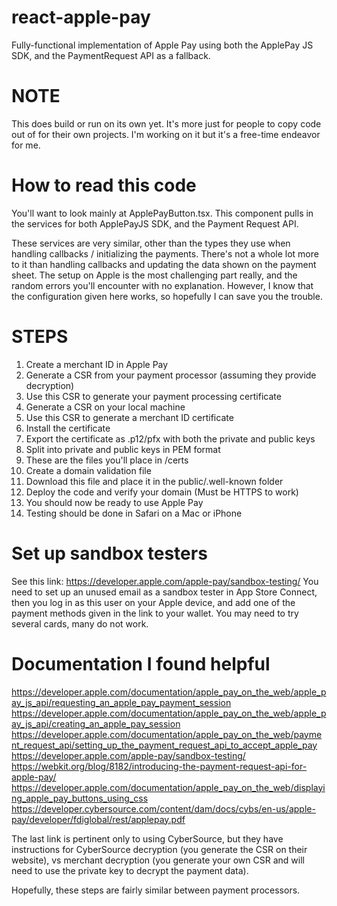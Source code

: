 # react-apple-pay
Fully-functional implementation of Apple Pay using both the ApplePay JS SDK, and the PaymentRequest API as a fallback.

# NOTE
This does build or run on its own yet. It's more just for people to copy code out of for their own projects. I'm working on it but it's a free-time endeavor for me.

# How to read this code
You'll want to look mainly at ApplePayButton.tsx. This component pulls in the services for both ApplePayJS SDK, and the Payment Request API.

These services are very similar, other than the types they use when handling callbacks / initializing the payments. There's not a whole lot more 
to it than handling callbacks and updating the data shown on the payment sheet. The setup on Apple is the most challenging part really, and 
the random errors you'll encounter with no explanation. However, I know that the configuration given here works, so hopefully I can save you 
the trouble.

# STEPS

1. Create a merchant ID in Apple Pay
2. Generate a CSR from your payment processor (assuming they provide decryption)
3. Use this CSR to generate your payment processing certificate
4. Generate a CSR on your local machine
5. Use this CSR to generate a merchant ID certificate
6. Install the certificate
7. Export the certificate as .p12/pfx with both the private and public keys
8. Split into private and public keys in PEM format
9. These are the files you'll place in /certs
10. Create a domain validation file
11. Download this file and place it in the public/.well-known folder
12. Deploy the code and verify your domain (Must be HTTPS to work)
13. You should now be ready to use Apple Pay
14. Testing should be done in Safari on a Mac or iPhone

# Set up sandbox testers
See this link: https://developer.apple.com/apple-pay/sandbox-testing/
You need to set up an unused email as a sandbox tester in App Store Connect, then you log in as this user on 
your Apple device, and add one of the payment methods given in the link to your wallet. You may need to try 
several cards, many do not work.

# Documentation I found helpful
https://developer.apple.com/documentation/apple_pay_on_the_web/apple_pay_js_api/requesting_an_apple_pay_payment_session
https://developer.apple.com/documentation/apple_pay_on_the_web/apple_pay_js_api/creating_an_apple_pay_session
https://developer.apple.com/documentation/apple_pay_on_the_web/payment_request_api/setting_up_the_payment_request_api_to_accept_apple_pay
https://developer.apple.com/apple-pay/sandbox-testing/
https://webkit.org/blog/8182/introducing-the-payment-request-api-for-apple-pay/
https://developer.apple.com/documentation/apple_pay_on_the_web/displaying_apple_pay_buttons_using_css
https://developer.cybersource.com/content/dam/docs/cybs/en-us/apple-pay/developer/fdiglobal/rest/applepay.pdf

The last link is pertinent only to using CyberSource, but they have instructions for CyberSource decryption (you generate the CSR on their website), vs
merchant decryption (you generate your own CSR and will need to use the private key to decrypt the payment data).

Hopefully, these steps are fairly similar between payment processors.
